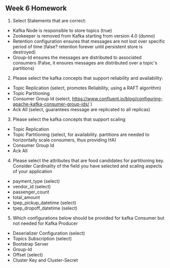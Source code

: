 ## Week 6 Homework

1. Select Statements that are correct:
- Kafka Node is responsible to store topics (true)
- Zookeeper is removed from Kafka starting from version 4.0 (dunno)
- Retention configuration ensures that messages are not lost over specific period of time (false? retention forever until persistent store is destroyed)
- Group-Id ensures the messages are distributed to associated consumers (False, it ensures messages are distributed over a topic's partitions)

2. Please select the kafka concepts that support reliability and availability:
- Topic Replication (select, promotes Reliability, using a RAFT algorithm)
- Topic Partitioning
- Consumer Group Id (select, https://www.confluent.io/blog/configuring-apache-kafka-consumer-group-ids/ )
- Ack All   (select, guarantees message are replicated to all replicas)

3. Please select the kafka concepts that support scaling
- Topic Replication
- Topic Partitioning (select, for availability. partitions are needed to horizontally scale consumers, thus providing HA)
- Consumer Group Id
- Ack All

4. Please select the attributes that are food candidates for partitioning key. Consider Cardinality of the field you have selected and scaling aspects of your application
- payment_type  (select)
- vendor_id     (select)
- passenger_count
- total_amount
- tpep_pickup_datetime  (select)
- tpep_dropoff_datetime (select)

5. Which configurations below should be provided for kafka Consumer but not needed for Kafka Producer
- Deserializer Configuration    (select)
- Topics Subscription   (select)
- Bootstrap Server
- Group-Id
- Offset    (select)
- Cluster Key and Cluster-Secret
